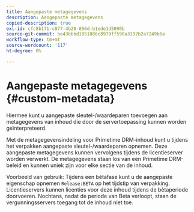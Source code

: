 ```yaml
---
title: Aangepaste metagegevens
description: Aangepaste metagegevens
copied-description: true
exl-id: cfc8b17b-c077-4b28-896d-b1ede1d5090b
source-git-commit: be43bbbd1051886c8979ff590a3197b2a7249b6a
workflow-type: tm+mt
source-wordcount: '117'
ht-degree: 0%

---
```


# Aangepaste metagegevens {#custom-metadata}

Hiermee kunt u aangepaste sleutel-/waardeparen toevoegen aan metagegevens van inhoud die door de servertoepassing kunnen worden geïnterpreteerd.

Met de metagegevensindeling voor Primetime DRM-inhoud kunt u tijdens het verpakken aangepaste sleutel-/waardeparen opnemen. Deze aangepaste metagegevens kunnen vervolgens tijdens de licentieserver worden verwerkt. De metagegevens staan los van een Primetime DRM-beleid en kunnen uniek zijn voor elke sectie van de inhoud.

Voorbeeld van gebruik: Tijdens een bètafase kunt u de aangepaste eigenschap opnemen `Release:BETA` op het tijdstip van verpakking. Licentieservers kunnen licenties voor deze inhoud tijdens de bètaperiode doorvoeren. Nochtans, nadat de periode van Beta verloopt, staan de vergunningsservers toegang tot de inhoud niet toe.
